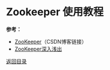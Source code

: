 # Zookeeper 使用教程

__参考：__  
* [ZooKeeper](http://blog.csdn.net/column/details/14570.html)（CSDN博客链接）  
* [ZooKeeper深入浅出](https://www.gitbook.com/book/holynull/zookeeper/details)  

[返回目录](https://github.com/MulticsYin/MulticsDevOps)

